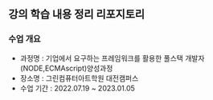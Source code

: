 ## 강의 학습 내용 정리 리포지토리
### 수업 개요
- 과정명 : 기업에서 요구하는 프레임워크를 활용한 풀스택 개발자(NODE,ECMAscript)양성과정
- 장소명 : 그린컴퓨터아트학원 대전캠퍼스
- 수업 기간 : 2022.07.19 ~ 2023.01.05
